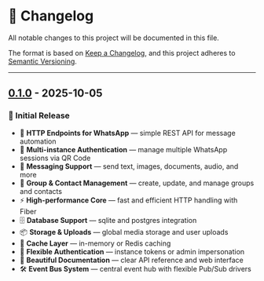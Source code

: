 # 📝 Changelog
All notable changes to this project will be documented in this file.

The format is based on [Keep a Changelog](https://keepachangelog.com/en/1.0.0/),
and this project adheres to [Semantic Versioning](https://semver.org/).

---

## [0.1.0] - 2025-10-05
### 🎉 Initial Release
- 🚀 **HTTP Endpoints for WhatsApp** — simple REST API for message automation
- 🔐 **Multi-instance Authentication** — manage multiple WhatsApp sessions via QR Code
- 💬 **Messaging Support** — send text, images, documents, audio, and more
- 👥 **Group & Contact Management** — create, update, and manage groups and contacts
- ⚡ **High-performance Core** — fast and efficient HTTP handling with Fiber
- 🗄️ **Database Support** — sqlite and postgres integration
- 📦 **Storage & Uploads** — global media storage and user uploads
- 🕋 **Cache Layer** — in-memory or Redis caching
- 🧩 **Flexible Authentication** — instance tokens or admin impersonation
- 📝 **Beautiful Documentation** — clear API reference and web interface
- 🛠 **Event Bus System** — central event hub with flexible Pub/Sub drivers

[0.1.0]: https://github.com/mauriciorobertodev/whappy-go/releases/tag/v0.1.0